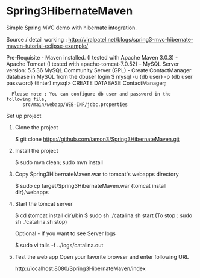 Spring3HibernateMaven
=====================

Simple Spring MVC demo with hibernate integration.

Source / detail working : http://viralpatel.net/blogs/spring3-mvc-hibernate-maven-tutorial-eclipse-example/


Pre-Requisite
    - Maven installed.   (I tested with Apache Maven 3.0.3)
    - Apache Tomcat      (I tested with apache-tomcat-7.0.52)
    - MySQL Server version: 5.5.36 MySQL Community Server (GPL)
    - Create ContactManager database in MySQL from the dbuser login
      $ mysql -u {db user}  -p {db user password}                   (Enter)
      mysql> CREATE DATABASE ContactManager;
      
      Please note : You can configure db user and password in the following file,
          src/main/webapp/WEB-INF/jdbc.properties
      

Set up project
  
  1) Clone the project
  
       $ git clone https://github.com/iamon3/Spring3HibernateMaven.git
      
  2) Install the project
      
       $ sudo mvn clean; sudo mvn install
  
  3) Copy Spring3HibernateMaven.war to tomcat's webapps directory
  
       $ sudo cp target/Spring3HibernateMaven.war {tomcat install dir}/webapps
      
  4) Start the tomcat server
     
       $ cd {tomcat install dir}/bin
       $ sudo sh ./catalina.sh start        (To stop : sudo sh ./catalina.sh stop)
     
     Optional - If you want to see Server logs

       $ sudo vi tails -f ../logs/catalina.out
     
     
  5)  Test the web app
      Open your favorite browser and enter following URL
      
       http://localhost:8080/Spring3HibernateMaven/index
  
